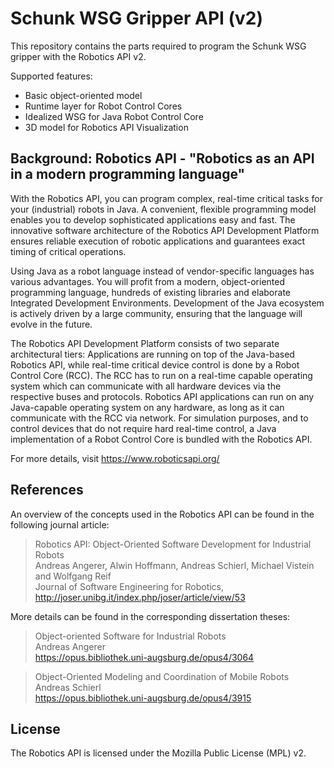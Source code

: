 Schunk WSG Gripper API (v2)
===========================

This repository contains the parts required to program the Schunk WSG gripper with the Robotics API v2.

Supported features: 
* Basic object-oriented model 
* Runtime layer for Robot Control Cores
* Idealized WSG for Java Robot Control Core
* 3D model for Robotics API Visualization


Background: Robotics API - "Robotics as an API in a modern programming language"
--------------------------------------------------------------------------------

With the Robotics API, you can program complex, real-time critical tasks for your (industrial) robots in Java. 
A convenient, flexible programming model enables you to develop sophisticated applications easy and fast. 
The innovative software architecture of the Robotics API Development Platform ensures reliable execution 
of robotic applications and guarantees exact timing of critical operations.

Using Java as a robot language instead of vendor-specific languages has various advantages. 
You will profit from a modern, object-oriented programming language, hundreds of existing libraries and 
elaborate Integrated Development Environments. Development of the Java ecosystem is actively driven by a 
large community, ensuring that the language will evolve in the future.

The Robotics API Development Platform consists of two separate architectural tiers: Applications are running 
on top of the Java-based Robotics API, while real-time critical device control is done by a Robot Control Core (RCC). 
The RCC has to run on a real-time capable operating system which can communicate with all hardware devices via 
the respective buses and protocols. Robotics API applications can run on any Java-capable operating system on any 
hardware, as long as it can communicate with the RCC via network. For simulation purposes, and to control devices 
that do not require hard real-time control, a Java implementation of a Robot Control Core is bundled with the Robotics API. 

For more details, visit https://www.roboticsapi.org/


References
----------

An overview of the concepts used in the Robotics API can be found in the following journal article: 

> Robotics API: Object-Oriented Software Development for Industrial Robots  
> Andreas Angerer, Alwin Hoffmann, Andreas Schierl, Michael Vistein and Wolfgang Reif  
> Journal of Software Engineering for Robotics, http://joser.unibg.it/index.php/joser/article/view/53


More details can be found in the corresponding dissertation theses:

> Object-oriented Software for Industrial Robots  
> Andreas Angerer  
> https://opus.bibliothek.uni-augsburg.de/opus4/3064

> Object-Oriented Modeling and Coordination of Mobile Robots  
> Andreas Schierl  
> https://opus.bibliothek.uni-augsburg.de/opus4/3915


License
-------

The Robotics API is licensed under the Mozilla Public License (MPL) v2.
